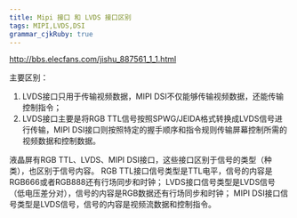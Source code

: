 ```yaml
---
title: Mipi 接口 和 LVDS 接口区别
tags: MIPI,LVDS,DSI
grammar_cjkRuby: true
---
```

http://bbs.elecfans.com/jishu_887561_1_1.html

主要区别：
1. LVDS接口只用于传输视频数据，MIPI DSI不仅能够传输视频数据，还能传输控制指令；
2. LVDS接口主要是将RGB TTL信号按照SPWG/JEIDA格式转换成LVDS信号进行传输，MIPI DSI接口则按照特定的握手顺序和指令规则传输屏幕控制所需的视频数据和控制数据。

液晶屏有RGB TTL、LVDS、MIPI DSI接口，这些接口区别于信号的类型（种类），也区别于信号内容。
RGB TTL接口信号类型是TTL电平，信号的内容是RGB666或者RGB888还有行场同步和时钟；
LVDS接口信号类型是LVDS信号（低电压差分对），信号的内容是RGB数据还有行场同步和时钟；
MIPI DSI接口信号类型是LVDS信号，信号的内容是视频流数据和控制指令。